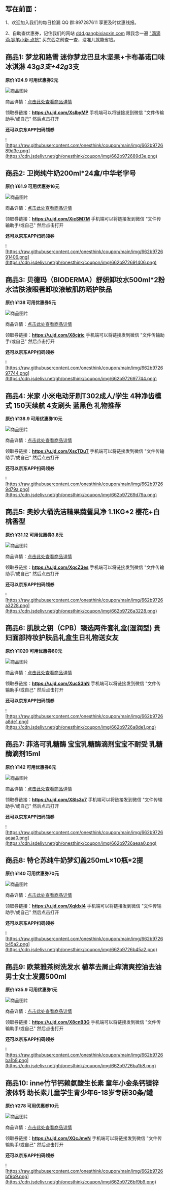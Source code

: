 ## 写在前面：

1、欢迎加入我们的每日捡漏 QQ 群:897287611 享更及时优惠线报。

2、自助查优惠券，记住我们的网站 [ddd.gangbixiaoxin.com](https://ddd.gangbixiaoxin.com) 跟我念一遍 ["滴滴滴.钢笔小新.点抗"](https://ddd.gangbixiaoxin.com) 买东西之前查一查，没准儿就能省钱。

## 商品1: 梦龙和路雪 迷你梦龙巴旦木坚果+卡布基诺口味冰淇淋 43g*3支+42g*3支

**原价 ¥24.9 可用优惠券2元**

![商品图片](http://img14.360buyimg.com/n1/jfs/t1/217902/39/39432/189907/660d2a6bF84b0a941/1173fe7f83f2b002.jpg)

商品详情：[点击此处查看商品详情](https://union-click.jd.com/jdc?e=1003156031&amp;p=JF8BARkJK1olXwMFXVddCEoQAl8IGloUXwYBXVpeDkgnRzBQRQQlBENHFRxWFlVPRjtUBABAQlRcCEBdCUoWAW8LEl8WWwUdDRsBVXtycBhtHVNCAGRLDBw_QSB1ZTt_eCFDUQoyVW5eCUsQCmkPHVIQbQdSVQ5cWEpHAl8IG2tXM0BSCQNdC0kSAW8NK1olXQACUV9VAUsUB28NG2sVVQEyg_Pl3cGm1uexz8Wdir-lgdfh3NWfM184GGsVXAcAVFpaCUkXM18IK1glA2gDB1lYXEoVUwFVXA0VHloCXTBeCEgUAmsPGGsXXAcAVm5tOC9pZS1IQjtnIXFwKC4fcxJcUT9OS1xeLmgAVVYAaA13ajV0Wz1dBQZFISttOA)

领取券链接：**https://u.jd.com/XslbyMP** 手机端可以将链接发到微信 "文件传输助手/或自己" 然后点击打开

**还可以京东APP扫码领券**

![https://raw.githubusercontent.com/onesthink/coupon/main/img/662b972689d3e.png](https://cdn.jsdelivr.net/gh/onesthink/coupon/img/662b972689d3e.png)

## 商品2: 卫岗纯牛奶200ml*24盒/中华老字号

**原价 ¥61.9 可用优惠券16元**

![商品图片](http://img14.360buyimg.com/n1/jfs/t1/107595/6/39160/81589/652f6c4aF9065f893/11ec7bf970ef1f2b.jpg)

商品详情：[点击此处查看商品详情](https://union-click.jd.com/jdc?e=1003156031&amp;p=JF8BARgJK1olXwMFXVxbC08WBF8IGloUWA4FUFleCEonRzBQRQQlBENHFRxWFlVPRjtUBABAQlRcCEBdCUoWBmcPH1wWXQcdDRsBVXtgfShxWxNzP2VmBAYJYBJgdTFzZFJDUQoyVW5eCUsQCmkPHVIQbQdSVQ5cWEpHAl8IG2tDMwYDVV9fCUoUC2Y4GmsVWwYHVVtaDUMVBG0MK1sdWjbV-eaIgvrCi9bchdPC5KHX3eKJlsMnM18LK1sUXAQCUFlcCksnM284GGtLMwdRUlZYARsSbTJPTF0UFUBGOl1YCkITB2wNK1kUXAQAZG5taEN8ZwoMegxdDQNdMg00fDVCdSp0HA5RMwRgIVgfXDRPYCdeQTJlHmViEG5t)

领取券链接：**https://u.jd.com/XicSM7M** 手机端可以将链接发到微信 "文件传输助手/或自己" 然后点击打开

**还可以京东APP扫码领券**

![https://raw.githubusercontent.com/onesthink/coupon/main/img/662b972691406.png](https://cdn.jsdelivr.net/gh/onesthink/coupon/img/662b972691406.png)

## 商品3: 贝德玛（BIODERMA）舒妍卸妆水500ml*2粉水洁肤液眼唇卸妆液敏肌防晒护肤品

**原价 ¥138 可用优惠券5元**

![商品图片](http://img14.360buyimg.com/n1/jfs/t1/133348/18/42590/78695/662b8631Fad3a3b6b/e7f9f6f434c30c32.jpg)

商品详情：[点击此处查看商品详情](https://union-click.jd.com/jdc?e=1003156031&amp;p=JF8BASAJK1olXwMFXVddDEkfAl8IGloUXQIFVltZAEgnRzBQRQQlBENHFRxWFlVPRjtUBABAQlRcCEBdCUoWA2sPGV4RVQUdDRsBVXtlVApsZiAWImNyHAQWQS1jYw19Gwx1UQoyVW5eCUsQCmkPHVIQbQdSVQ5cWEpHAl8IG2tXM05Bjdvx3MSR1dCiB4yu-dGn225cOEsRA2oIGVgTWgUBXFZtCEMQM7ilo46f7NOK7YrDgJyupLqBp4-L1TYyZF1tCEoWAW8MHFoXXTYyVG5eOBV5AjwPHlIVXgNsCRkLVB8WCjZmGF8UXQMDVVhtCkoWAW04K2tKX1lnMxUoXghSX25xHSJzX3xXBAsocSN5ASRBUAFtBnJdFyhaTwxjWR9cK2s)

领取券链接：**https://u.jd.com/X8cjric** 手机端可以将链接发到微信 "文件传输助手/或自己" 然后点击打开

**还可以京东APP扫码领券**

![https://raw.githubusercontent.com/onesthink/coupon/main/img/662b972697744.png](https://cdn.jsdelivr.net/gh/onesthink/coupon/img/662b972697744.png)

## 商品4: 米家 小米电动牙刷T302成人/学生 4种净齿模式 150天续航 4支刷头 蓝黑色 礼物推荐

**原价 ¥138.9 可用优惠券10元**

![商品图片](http://img14.360buyimg.com/n1/jfs/t1/185743/37/44674/80895/6628d9c9Fd6164610/4b60f1228e45aabb.jpg)

商品详情：[点击此处查看商品详情](https://union-click.jd.com/jdc?e=1003156031&amp;p=JF8BAQ8JK1olXDYCVV9cCk4WC24KGFklGVlaCgFtUQ5SQi0DBUVNGFJeSwUIFxlJX3EIGloUXwMDXF9fC0kIWipURmtXVG8LETY7WysJdXVtQhlpXFVBCBwtBEcnAl8LGlsSVAAFUldYOEpHAj8JS1pFXDYCVG4LZksWAm4JGl4VXgQyVW5dDksSA20LHVwQVAUCZF5VD3vArtfdkerA1b_WytaKsezCitPchdMlbTYBZF5cCUkXB2gJGVslbQYyV24DZkpEBWwIH1wUM1tFAgIJC0xJbW0NHVsXXAYFZFxcCUkVM184Uxh1IFJrB1gHTDZgQTR-TwEcL3B9VQdUZklBWhFceiMcGlxgJipbcDQefV84)

领取券链接：**https://u.jd.com/XscTDuT** 手机端可以将链接发到微信 "文件传输助手/或自己" 然后点击打开

**还可以京东APP扫码领券**

![https://raw.githubusercontent.com/onesthink/coupon/main/img/662b97269d79a.png](https://cdn.jsdelivr.net/gh/onesthink/coupon/img/662b97269d79a.png)

## 商品5: 奥妙大桶洗洁精果蔬餐具净 1.1KG*2 樱花+白桃香型

**原价 ¥31.12 可用优惠券3.8元**

![商品图片](http://img14.360buyimg.com/n1/jfs/t1/246514/32/8219/168037/662b35f6F80be5864/0be44d2a26620709.jpg)

商品详情：[点击此处查看商品详情](https://union-click.jd.com/jdc?e=1003156031&amp;p=JF8BASYJK1olXwMFXF1UCEkTA18IGloUXQYEUVxaDk4nRzBQRQQlBENHFRxWFlVPRjtUBABAQlRcCEBdCUoWA28OHlkSWwMdDRsBVXtrVg1eHStVI2YLECg6QDdRdSp_fDxlUQoyVW5eCUsQCmkPHVIQbQdSVQ5cWEpHAl8IG2tGM0JdDBsJFJKnprupoo-sxdK-64rCj5yet18JK1sTXQMCVl1bD08RA2c4G1MSbdGv7IvXuZ6furuWk4ys-tOL6IrDgHsnM2w4G1oUXwYGU19fCHsnA18LKwV7XFUEV1xfXEt5XiheRw8WGlpsVltaDUISBms4GVoUXwQyZG5ZDjtHcQgOZw9NI2JWAw4JDQtjfA9OTCl7X11YXCUGfxZ3VxhRUhJNNk4CZG4)

领取券链接：**https://u.jd.com/XqcZ3es** 手机端可以将链接发到微信 "文件传输助手/或自己" 然后点击打开

**还可以京东APP扫码领券**

![https://raw.githubusercontent.com/onesthink/coupon/main/img/662b9726a3228.png](https://cdn.jsdelivr.net/gh/onesthink/coupon/img/662b9726a3228.png)

## 商品6: 肌肤之钥（CPB）臻选两件套礼盒(湿润型) 贵妇面部持妆护肤品礼盒生日礼物送女友

**原价 ¥1020 可用优惠券80元**

![商品图片](http://img14.360buyimg.com/n1/jfs/t1/221511/8/38965/85820/662b429cFf6e72e81/5c1d7e8a99774d9a.jpg)

商品详情：[点击此处查看商品详情](https://union-click.jd.com/jdc?e=1003156031&amp;p=JF8BARgJK1olXwMFXFpdAEseBF8IGloUXwMGUVtcDkMnRzBQRQQlBENHFRxWFlVPRjtUBABAQlRcCEBdCUoWAWoMHl4UWw4dDRsBVXtuWT90SF1JHGVjU1leYAAJVyR2GyJDUQoyVW5eCUsQCmkPHVIQbQdSVQ5cWEpHAl8IG2tXM1RDBzCKs-_ApuA4GmsVWwYHVFxeDkwQBWYNK1sdWjbV-eaIgvrCi9bchdPC5KHX3eKJlsMnM18LK1sUXAQCUFlcCksnM284GGtLMwdRU1tUCEoSbTJPTQdBX0cEOl1ZCUsSBGwKK1kUXAQAZG5tUhhtBjdaWyMRKXoKUAQEDE1NYhdbbTJqMwQLUDkGTi4XU2t7Gzl0GEFUC25t)

领取券链接：**https://u.jd.com/XucS3hN** 手机端可以将链接发到微信 "文件传输助手/或自己" 然后点击打开

**还可以京东APP扫码领券**

![https://raw.githubusercontent.com/onesthink/coupon/main/img/662b9726a8de1.png](https://cdn.jsdelivr.net/gh/onesthink/coupon/img/662b9726a8de1.png)

## 商品7: 菲洛可乳糖酶  宝宝乳糖酶滴剂宝宝不耐受 乳糖酶滴剂15ml

**原价 ¥142 可用优惠券8元**

![商品图片](http://img14.360buyimg.com/n1/jfs/t1/164343/35/44578/75647/662763b6Fcd5f59e3/db786ce8bb1142ec.jpg)

商品详情：[点击此处查看商品详情](https://union-click.jd.com/jdc?e=1003156031&amp;p=JF8BARgJK1olXg8GXVtcCEMRBF8IGloUWg4KVV1fC08nRzBQRQQlBENHFRxWFlVPRjtUBABAQlRcCEBdCUoWBGcAGlgXXgIdDRsBVXtiVxtIbBtzOWULKiU1XC8Tcw9WZ1llUQoyVW5eCUsQCmkPHVIQbQdSVQ5cWEpHAl8IG2tDMwYDVV9fAEIUBGk4GmsVWwYHVVZUCEkSAG8AK1sdWjbV-eaIgvrCi9bchdPC5KHX3eKJlsMnM18LK1sUXAQCUFlcCksnM284GGtLMwdRU1taCBlDbTJPTVtWGAZaOl1dC0gVA2kAK1kUXAQAZG5tQRZABh9_fgFmA0VKPzsGXjh1VjJSWBIUMwQFURsVW0NhQRwPZzt2XWVJA25t)

领取券链接：**https://u.jd.com/X8ls3c7** 手机端可以将链接发到微信 "文件传输助手/或自己" 然后点击打开

**还可以京东APP扫码领券**

![https://raw.githubusercontent.com/onesthink/coupon/main/img/662b9726aeaa0.png](https://cdn.jsdelivr.net/gh/onesthink/coupon/img/662b9726aeaa0.png)

## 商品8: 特仑苏纯牛奶梦幻盖250mL×10瓶*2提

**原价 ¥140 可用优惠券70元**

![商品图片](http://img14.360buyimg.com/n1/jfs/t1/167271/30/43817/181099/66179b73F07cda8df/3887936d2949a04b.jpg)

商品详情：[点击此处查看商品详情](https://union-click.jd.com/jdc?e=1003156031&amp;p=JF8BARkJK1olXwMFXFteDksRAV8IGloRWAMKVlpVCk8SA19MRANLAjZbERscSkAJHTdNTwcKBlMdBgABFksWAmsNHlMXWQ4AUFtdFxJSXzI4eihzJg9WECI4WEhWVzhIUztiDQdmJFJROEonAG4IHFITWgALUW5cWEpHAj8JS1olXQYyFTBdCU8eBmcIH2sUbQYEVFtcDUwQAG8JG1glXQ4FZInwsJ6dsrqAoo-L1dG784vUtJ-Ji184K1glXQcDVl5ZD0oVA184G2sWbVhsVQ1UDx8TAzhmRhxCWwRDUlwzDkISAWkJGmsXXAcAVm5tOANUYxJccggTB0J_CTw7cR1yCmYMS15WXWgAAgcjXCpvCihSaz9dX1pSPCBtOA)

领取券链接：**https://u.jd.com/Xqldxl4** 手机端可以将链接发到微信 "文件传输助手/或自己" 然后点击打开

**还可以京东APP扫码领券**

![https://raw.githubusercontent.com/onesthink/coupon/main/img/662b9726b45a2.png](https://cdn.jsdelivr.net/gh/onesthink/coupon/img/662b9726b45a2.png)

## 商品9: 欧莱雅茶树洗发水 植萃去屑止痒清爽控油去油男士女士发露500ml

**原价 ¥35.9 可用优惠券1元**

![商品图片](http://img14.360buyimg.com/n1/jfs/t1/161480/11/42455/51156/65d478f5F56ca0936/e7b6dbd0d01b60c3.jpg)

商品详情：[点击此处查看商品详情](https://union-click.jd.com/jdc?e=1003156031&amp;p=JF8BARkJK1olXwMFXFhfDUIUCl8KE14RVQQCZBoCUBVIMzZNXhpXVhgcDBsJVFRMVnBaRQcLXw4HUFZfCFRORjNVKxJLOnJCL1s-aAMUQHF7UF9FPAdGLi5RBHsWM2wJG1wcWwEEXVttCRsWU25YGgsUbQYCZA0z39aB2tCIw_GhioOkg-XI3_a31_CbK1olXQACUV5fC00RA2cMH2sVVQEyg_Pl3cGm1uexz8Wdir-lgdfh3NWfM184GGsVXAcAVFpaCUkXM18IK1glA2gDB1hfCRhABAFVXA1JCQBcFDBeDUMVA28BE2sXXAcAVm5tODtyZiZXXi1RLXt2XSglcCpsUxZSWxtdBmgAMiobYzJ1Cmd4Xh5lOF1GAQNtOA)

领取券链接：**https://u.jd.com/X8cnB3G** 手机端可以将链接发到微信 "文件传输助手/或自己" 然后点击打开

**还可以京东APP扫码领券**

![https://raw.githubusercontent.com/onesthink/coupon/main/img/662b9726ba1b8.png](https://cdn.jsdelivr.net/gh/onesthink/coupon/img/662b9726ba1b8.png)

## 商品10: inne竹节钙赖氨酸生长素 童年小金条钙镁锌液体钙 助长素儿童学生青少年6-18岁专研30条/罐

**原价 ¥278 可用优惠券10元**

![商品图片](http://img14.360buyimg.com/n1/jfs/t1/189744/30/43741/161272/662728a9Fbb75fd3f/48ee97ea83997ede.jpg)

商品详情：[点击此处查看商品详情](https://union-click.jd.com/jdc?e=1003156031&amp;p=JF8BARcJK1olXwQAV1pfCUkXAF8IGloUVQQCU1pYDE0nRzBQRQQlBENHFRxWFlVPRjtUBABAQlRcCEBdCUoWC20IHF8QWQAdDRsBVXt8A21DUBNCC2VLMgsgWhRBWisMa1JDUQoyVW5eCUsQCmkPHVIQbQdSVQ5cWEpHAl8IG2tXM0NdFghBUBRIV18JK1sTXQMCVl1bDk4TAWs4G1MSbdGv7IvXuZ6furuWk4ys-tOL6IrDgHsnM2w4G1oUXwYGU19fCHsnA18LKwV7XFUKVF1cWkx5XiheRw8dA1BsVltaCEoVAW04GVoUXwQyZG46d0hBXhthbgZVCHlkAj4rVE5nCmZRGVp7X3F0AikZQQJJXjRdTgdlGwEHZG4)

领取券链接：**https://u.jd.com/XQcJmvN** 手机端可以将链接发到微信 "文件传输助手/或自己" 然后点击打开

**还可以京东APP扫码领券**

![https://raw.githubusercontent.com/onesthink/coupon/main/img/662b9726bf9b9.png](https://cdn.jsdelivr.net/gh/onesthink/coupon/img/662b9726bf9b9.png)

